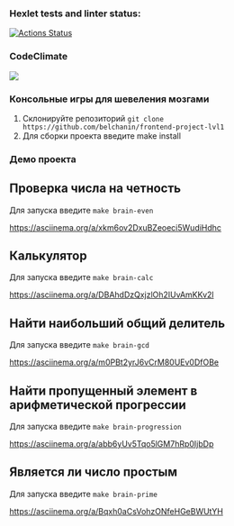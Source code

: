 ### Hexlet tests and linter status:
[![Actions Status](https://github.com/belchanin/frontend-project-lvl1/workflows/hexlet-check/badge.svg)](https://github.com/belchanin/frontend-project-lvl1/actions)

### CodeClimate
<a href="https://codeclimate.com/github/belchanin/frontend-project-lvl1/maintainability"><img src="https://api.codeclimate.com/v1/badges/08932fdac79c0cb1477e/maintainability" /></a>

### Консольные игры для шевеления мозгами
1. Склонируйте репозиторий `git clone https://github.com/belchanin/frontend-project-lvl1`
2. Для сборки проекта введите make install

### Демо проекта

## Проверка числа на четность
Для запуска введите `make brain-even`

https://asciinema.org/a/xkm6ov2DxuBZeoeci5WudiHdhc

## Калькулятор
Для запуска введите `make brain-calc`

https://asciinema.org/a/DBAhdDzQxjzlOh2IUvAmKKv2l

## Найти наибольший общий делитель
Для запуска введите `make brain-gcd`

https://asciinema.org/a/m0PBt2yrJ6vCrM80UEv0DfOBe

## Найти пропущенный элемент в арифметической прогрессии
Для запуска введите `make brain-progression`

https://asciinema.org/a/abb6yUv5Tqo5lGM7hRp0IjbDp

## Является ли число простым
Для запуска введите `make brain-prime`

https://asciinema.org/a/Bqxh0aCsVohzONfeHGeBWUtYH